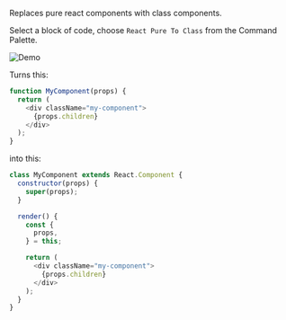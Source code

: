Replaces pure react components with class components.

Select a block of code, choose `React Pure To Class` from the Command Palette.

![Demo](https://raw.githubusercontent.com/angryobject/react-pure-to-class/master/packages/react-pure-to-class-vscode/example.gif)

Turns this:

```javascript
function MyComponent(props) {
  return (
    <div className="my-component">
      {props.children}
    </div>
  );
}
```

into this:

```javascript
class MyComponent extends React.Component {
  constructor(props) {
    super(props);
  }

  render() {
    const {
      props,
    } = this;

    return (
      <div className="my-component">
        {props.children}
      </div>
    );
  }
}
```
